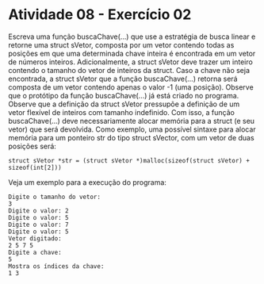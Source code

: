 # Atividade 08 - Exercício 02

Escreva uma função buscaChave(...) que use a estratégia de busca linear e retorne uma struct sVetor, composta por um vetor contendo todas as posições em que uma determinada chave inteira é encontrada em um vetor de números inteiros. Adicionalmente, a struct sVetor deve trazer um inteiro contendo o tamanho do vetor de inteiros da struct. Caso a chave não seja encontrada, a struct sVetor que a função buscaChave(...) retorna será composta de um vetor contendo apenas o valor -1 (uma posição). Observe que o protótipo da função buscaChave(...) já está criado no programa.  Observe que a definição da struct  sVetor pressupõe a definição de um vetor flexível de inteiros com tamanho indefinido. Com isso, a função buscaChave(...) deve necessariamente alocar memória para  a struct (e seu vetor) que será devolvida. Como exemplo, uma possível sintaxe para alocar memória para um ponteiro str do tipo struct sVector, com um vetor de duas posições será:

`struct sVetor *str = (struct sVetor *)malloc(sizeof(struct sVetor) + sizeof(int[2]))`

Veja um exemplo para a execução do programa:

```
Digite o tamanho do vetor: 
3
Digite o valor: 2
Digite o valor: 5
Digite o valor: 7
Digite o valor: 5
Vetor digitado: 
2 5 7 5  
Digite a chave: 
5
Mostra os índices da chave:
1 3 
```
